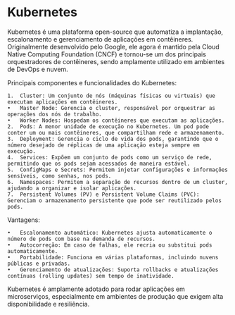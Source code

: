 # Kubernetes

Kubernetes é uma plataforma open-source que automatiza a implantação, escalonamento e gerenciamento de aplicações em contêineres. Originalmente desenvolvido pelo Google, ele agora é mantido pela Cloud Native Computing Foundation (CNCF) e tornou-se um dos principais orquestradores de contêineres, sendo amplamente utilizado em ambientes de DevOps e nuvem.

Principais componentes e funcionalidades do Kubernetes:

	1.	Cluster: Um conjunto de nós (máquinas físicas ou virtuais) que executam aplicações em contêineres.
	•	Master Node: Gerencia o cluster, responsável por orquestrar as operações dos nós de trabalho.
	•	Worker Nodes: Hospedam os contêineres que executam as aplicações.
	2.	Pods: A menor unidade de execução no Kubernetes. Um pod pode conter um ou mais contêineres, que compartilham rede e armazenamento.
	3.	Deployment: Gerencia o ciclo de vida dos pods, garantindo que o número desejado de réplicas de uma aplicação esteja sempre em execução.
	4.	Services: Expõem um conjunto de pods como um serviço de rede, permitindo que os pods sejam acessados de maneira estável.
	5.	ConfigMaps e Secrets: Permitem injetar configurações e informações sensíveis, como senhas, nos pods.
	6.	Namespaces: Permitem a separação de recursos dentro de um cluster, ajudando a organizar e isolar aplicações.
	7.	Persistent Volumes (PV) e Persistent Volume Claims (PVC): Gerenciam o armazenamento persistente que pode ser reutilizado pelos pods.

Vantagens:

	•	Escalonamento automático: Kubernetes ajusta automaticamente o número de pods com base na demanda de recursos.
	•	Autocorreção: Em caso de falhas, ele recria ou substitui pods automaticamente.
	•	Portabilidade: Funciona em várias plataformas, incluindo nuvens públicas e privadas.
	•	Gerenciamento de atualizações: Suporta rollbacks e atualizações contínuas (rolling updates) sem tempo de inatividade.

Kubernetes é amplamente adotado para rodar aplicações em microserviços, especialmente em ambientes de produção que exigem alta disponibilidade e resiliência.